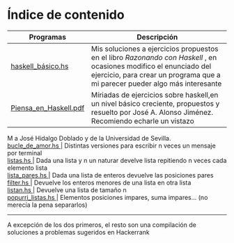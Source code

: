 # Índice de contenido

Programas						| Descripción
--- 							| ---
<a href="haskell_básico.hs">haskell_básico.hs</a> | Mis soluciones a ejercicios propuestos en el libro *Razonando con Haskell* , en ocasiones modifico el enunciado del ejercicio, para crear un programa que a mi parecer pueder algo más interesante  
<a href="Piensa_en_Haskell.pdf">Piensa_en_Haskell.pdf</a> | Míriadas de ejercicios sobre haskell,en un nivel básico creciente, propuestos y resuelto por José A. Alonso Jiménez. Recomiendo echarle un vistazo  
M a José Hidalgo Doblado y de la Universidad de Sevilla.  
<a href="bucle_de_amor.hs"> bucle_de_amor.hs </a>      	| Distintas versiones para escribir n veces un mensaje por terminal  
<a href="listas.hs"> listas.hs </a> 	     		| Dada una lista y n un naturar develve lista repitiendo n veces cada elemento lista  
<a href="lista_pares.hs"> lista_pares.hs </a>  | Dada una lista de enteros devuelve las posiciones pares  
<a href="filter.hs"> filter.hs </a>  | Devuelve los enteros menores de una lista en otra lista  
<a href="listan.hs"> listan.hs </a> 	     		| Devuelve una lista de tamaño n  
<a href="popurri_listas.hs"> popurri_listas.hs </a> | Elementos posiciones impares, suma impares... (no merecía la pena separarlos)	     


---
A excepción de los dos primeros, el resto son una compilación de soluciones a problemas sugeridos en Hackerrank

